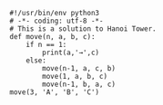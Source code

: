 

    #!/usr/bin/env python3
    # -*- coding: utf-8 -*-
    # This is a solution to Hanoi Tower.
    def move(n, a, b, c):
        if n == 1:
            print(a,'→',c)
        else:
            move(n-1, a, c, b)
            move(1, a, b, c)
            move(n-1, b, a, c)
    move(3, 'A', 'B', 'C')
